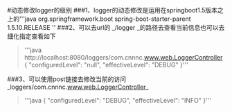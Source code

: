 #动态修改logger的级别
###1、logger的动态修改是运用在springboot1.5版本之上的'''java 	<parent>
                                              		<groupId>org.springframework.boot</groupId>
                                              		<artifactId>spring-boot-starter-parent</artifactId>
                                              		<version>1.5.10.RELEASE</version>
                                              		<relativePath/> <!-- lookup parent from repository -->
                                              	</parent>
''
###2、可以去url的 _\/logger _的路径去查看当前信息也可以去细化指定查看如下
> '''java http://localhost:8080/loggers/com.cnnnc.www.web.LoggerController
{
    "configuredLevel": "null",
    "effectiveLevel": "DEBUG"
}'''

###3、可以使用post链接去修改当前的访问_loggers/com.cnnnc.www.web.LoggerController_
>'''java  {
              "configuredLevel": "DEBUG",
              "effectiveLevel": "INFO"
          }'''